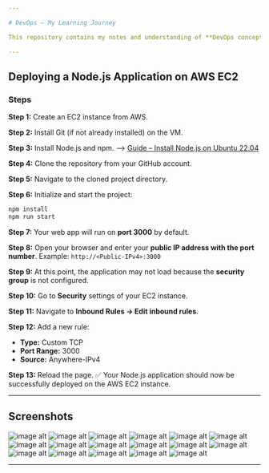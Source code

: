 ```yaml
---

# DevOps – My Learning Journey

This repository contains my notes and understanding of **DevOps concepts**.

---
```


## Deploying a Node.js Application on AWS EC2

### Steps

**Step 1:** Create an EC2 instance from AWS.

**Step 2:** Install Git (if not already installed) on the VM.

**Step 3:** Install Node.js and npm.
--> [Guide – Install Node.js on Ubuntu 22.04](https://www.digitalocean.com/community/tutorials/how-to-install-node-js-on-ubuntu-22-04)

**Step 4:** Clone the repository from your GitHub account.

**Step 5:** Navigate to the cloned project directory.

**Step 6:** Initialize and start the project:

```bash
npm install
npm run start
```

**Step 7:** Your web app will run on **port 3000** by default.

**Step 8:** Open your browser and enter your **public IP address with the port number**.
 Example: `http://<Public-IPv4>:3000`

**Step 9:** At this point, the application may not load because the **security group** is not configured.

**Step 10:** Go to **Security** settings of your EC2 instance.

**Step 11:** Navigate to **Inbound Rules → Edit inbound rules**.

**Step 12:** Add a new rule:

* **Type:** Custom TCP
* **Port Range:** 3000
* **Source:** Anywhere-IPv4

**Step 13:** Reload the page. ✅ Your Node.js application should now be successfully deployed on the AWS EC2 instance.

---

## Screenshots

![image alt](https://github.com/adhikarilaxman/DevOps-Journey/blob/adafcfbf1c8012d9e10df93341e38e828adc2d58/Day16/Day16%2001.png)
![image alt](https://github.com/adhikarilaxman/DevOps-Journey/blob/adafcfbf1c8012d9e10df93341e38e828adc2d58/Day16/Day16%2002.png)
![image alt](https://github.com/adhikarilaxman/DevOps-Journey/blob/adafcfbf1c8012d9e10df93341e38e828adc2d58/Day16/Day16%2003.png)
![image alt](https://github.com/adhikarilaxman/DevOps-Journey/blob/adafcfbf1c8012d9e10df93341e38e828adc2d58/Day16/Day16%2004.png)
![image alt](https://github.com/adhikarilaxman/DevOps-Journey/blob/adafcfbf1c8012d9e10df93341e38e828adc2d58/Day16/Day16%2005%20install%20git.png)
![image alt](https://github.com/adhikarilaxman/DevOps-Journey/blob/adafcfbf1c8012d9e10df93341e38e828adc2d58/Day16/Day16%2006%20git%20clone%20the%20repo.png)
![image alt](https://github.com/adhikarilaxman/DevOps-Journey/blob/adafcfbf1c8012d9e10df93341e38e828adc2d58/Day16/Day16%2007%20install%20nodejs.png)
![image alt](https://github.com/adhikarilaxman/DevOps-Journey/blob/adafcfbf1c8012d9e10df93341e38e828adc2d58/Day16/Day16%2008.png)
![image alt](https://github.com/adhikarilaxman/DevOps-Journey/blob/adafcfbf1c8012d9e10df93341e38e828adc2d58/Day16/Day16%2009%20npm%20install.png)
![image alt](https://github.com/adhikarilaxman/DevOps-Journey/blob/adafcfbf1c8012d9e10df93341e38e828adc2d58/Day16/Day16%2010%20npm%20start.png)
![image alt](https://github.com/adhikarilaxman/DevOps-Journey/blob/adafcfbf1c8012d9e10df93341e38e828adc2d58/Day16/Day16%2011.png)
![image alt](https://github.com/adhikarilaxman/DevOps-Journey/blob/adafcfbf1c8012d9e10df93341e38e828adc2d58/Day16/Day16%2012.png)
![image alt](https://github.com/adhikarilaxman/DevOps-Journey/blob/adafcfbf1c8012d9e10df93341e38e828adc2d58/Day16/Day16%2013%20Edit%20inbound%20rules.png)
![image alt](https://github.com/adhikarilaxman/DevOps-Journey/blob/adafcfbf1c8012d9e10df93341e38e828adc2d58/Day16/Day16%2013%20Edit%20inbound%20rules.png)
![image alt](https://github.com/adhikarilaxman/DevOps-Journey/blob/adafcfbf1c8012d9e10df93341e38e828adc2d58/Day16/Day16%2014%20Add%20rules.png)
![image alt](https://github.com/adhikarilaxman/DevOps-Journey/blob/adafcfbf1c8012d9e10df93341e38e828adc2d58/Day16/Day16%2015.png)
![image alt](https://github.com/adhikarilaxman/DevOps-Journey/blob/adafcfbf1c8012d9e10df93341e38e828adc2d58/Day16/Day16%2016%20nodejs%20app%20is%20running.png)

---
